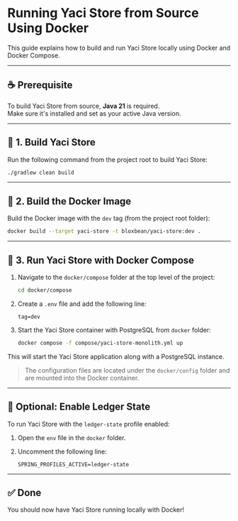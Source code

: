 # Running Yaci Store from Source Using Docker

This guide explains how to build and run Yaci Store locally using Docker and Docker Compose.

---

## ☕ Prerequisite

To build Yaci Store from source, **Java 21** is required.  
Make sure it's installed and set as your active Java version.

---

## 🔧 1. Build Yaci Store

Run the following command from the project root to build Yaci Store:

```bash
./gradlew clean build
```

---

## 🐳 2. Build the Docker Image

Build the Docker image with the `dev` tag (from the project root folder):

```bash
docker build --target yaci-store -t bloxbean/yaci-store:dev .
```

---

## 📂 3. Run Yaci Store with Docker Compose

1. Navigate to the `docker/compose` folder at the top level of the project:

   ```bash
   cd docker/compose
   ```

2. Create a `.env` file and add the following line:

   ```env
   tag=dev
   ```

3. Start the Yaci Store container with PostgreSQL from `docker` folder:

   ```bash
   docker compose -f compose/yaci-store-monolith.yml up
   ```

This will start the Yaci Store application along with a PostgreSQL instance.

> The configuration files are located under the `docker/config` folder and are mounted into the Docker container.

---

## 📘 Optional: Enable Ledger State

To run Yaci Store with the `ledger-state` profile enabled:

1. Open the `env` file in the `docker` folder.
2. Uncomment the following line:

   ```env
   SPRING_PROFILES_ACTIVE=ledger-state
   ```

---

## ✅ Done

You should now have Yaci Store running locally with Docker!
